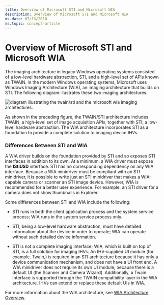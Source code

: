 ```yaml
---
title: Overview of Microsoft STI and Microsoft WIA
description: Overview of Microsoft STI and Microsoft WIA
ms.date: 07/18/2018
ms.topic: concept-article
---
```


# Overview of Microsoft STI and Microsoft WIA

The imaging architecture in legacy Windows operating systems consisted of a low-level hardware abstraction, STI, and a high-level set of APIs known as TWAIN. In the modern Windows operating systems, Microsoft uses Windows Imaging Architecture (WIA), an imaging architecture that builds on STI. The following diagram illustrates these two imaging architectures.

![diagram illustrating the twain/sti and the microsoft wia imaging architectures.](images/sti-wia.png)

As shown in the preceding figure, the TWAIN/STI architecture includes TWAIN, a high-level set of image acquisition APIs, together with STI, a low-level hardware abstraction. The WIA architecture incorporates STI as a foundation to provide a complete solution to imaging device IHVs.

### Differences Between STI and WIA

A WIA driver builds on the foundation provided by STI and so exposes STI interfaces in addition to its own. At a minimum, a WIA driver must expose the **IStiUSD** interface. STI has no corresponding dependency on any WIA interface. Because a WIA minidriver must be compliant with an STI minidriver, it is possible to write just an STI minidriver that makes a WIA-capable camera or scanner an STI image device. However, WIA is recommended for a better user experience. For example, an STI driver for a camera does not show thumbnails in Explorer.

Some differences between STI and WIA include the following:

-   STI runs in both the client application process and the system service process; WIA runs in the system service process only.

-   STI, being a low-level hardware abstraction, must have detailed information about the device in order to operate; WIA can operate without such detailed device information.

-   STI is not a complete imaging interface; WIA, which is built on top of STI, is a full solution for imaging IHVs. An IHV-supplied UI module (for example, Twain,) is required in an STI architecture because it has only a device communication mechanism, and does not have a UI front end. A WIA minidriver does not require its own UI module, because there is a default UI (the Scanner and Camera Wizard). Additionally, a Twain interface is supported through the TWAIN compatibility layer in the WIA architecture. IHVs can extend or replace these default UIs in WIA.

For more information about the WIA architecture, see [WIA Architecture Overview](wia-architecture-overview.md).

 

 




